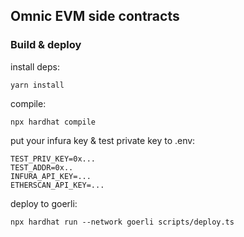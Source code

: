 ## Omnic EVM side contracts


### Build & deploy
install deps:
```
yarn install
```

compile:
```
npx hardhat compile
```

put your infura key & test private key to .env:
```
TEST_PRIV_KEY=0x...
TEST_ADDR=0x..
INFURA_API_KEY=...
ETHERSCAN_API_KEY=...
```

deploy to goerli:
```
npx hardhat run --network goerli scripts/deploy.ts
```